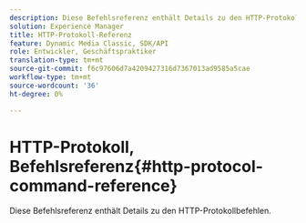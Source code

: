 ```yaml
---
description: Diese Befehlsreferenz enthält Details zu den HTTP-Protokollbefehlen.
solution: Experience Manager
title: HTTP-Protokoll-Referenz
feature: Dynamic Media Classic, SDK/API
role: Entwickler, Geschäftspraktiker
translation-type: tm+mt
source-git-commit: f6c97606d7a4209427316d7367013ad9585a5cae
workflow-type: tm+mt
source-wordcount: '36'
ht-degree: 0%

---
```



# HTTP-Protokoll, Befehlsreferenz{#http-protocol-command-reference}

Diese Befehlsreferenz enthält Details zu den HTTP-Protokollbefehlen.


